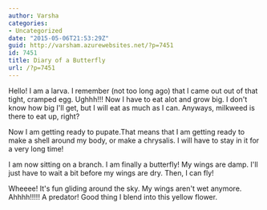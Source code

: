 ```yaml
---
author: Varsha
categories:
- Uncategorized
date: "2015-05-06T21:53:29Z"
guid: http://varsham.azurewebsites.net/?p=7451
id: 7451
title: Diary of a Butterfly
url: /?p=7451
---
```


Hello! I am a larva. I remember (not too long ago) that I came out out of that tight, cramped egg. Ughhh!!! Now I have to eat alot and grow big. I don't know how big I'll get, but I will eat as much as I can.   Anyways, milkweed is there to eat up, right?

Now I am getting ready to pupate.That means that I am getting ready to make a shell around my body, or make a chrysalis. I will have to stay in it for a very long time!

I am now sitting on a branch. I am finally a butterfly! My wings are damp. I'll just have to wait a bit before my wings are dry. Then, I can fly!

Wheeee! It's fun gliding around the sky. My wings aren't wet anymore. Ahhhh!!!!! A predator! Good thing I blend into this yellow flower.
